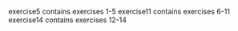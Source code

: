 exercise5 contains exercises 1-5
exercise11 contains exercises 6-11
exercise14 contains exercises 12-14
